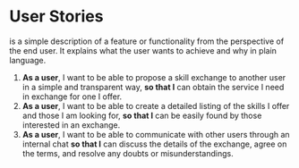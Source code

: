 # User Stories
is a simple description of a feature or functionality from the perspective of the end user. It explains what the user wants to achieve and why in plain language.

1. **As a user**, I want to be able to propose a skill exchange to another user in a simple and transparent way, **so that I** can obtain the service I need in exchange for one I offer.
2. **As a user**, I want to be able to create a detailed listing of the skills I offer and those I am looking for, **so that I** can be easily found by those interested in an exchange.
3. **As a user**, I want to be able to communicate with other users through an internal chat **so that I** can discuss the details of the exchange, agree on the terms, and resolve any doubts or misunderstandings. 
